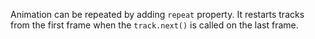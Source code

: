 Animation can be repeated by adding `repeat` property. It restarts tracks from the first frame when the `track.next()` is called on the last frame.
